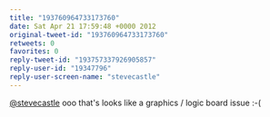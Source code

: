 ```yaml
---
title: "193760964733173760"
date: Sat Apr 21 17:59:48 +0000 2012
original-tweet-id: "193760964733173760"
retweets: 0
favorites: 0
reply-tweet-id: "193757337926905857"
reply-user-id: "19347796"
reply-user-screen-name: "stevecastle"
---
```

<a href="https://twitter.com/stevecastle">@stevecastle</a> ooo that's looks like a graphics / logic board issue :-(
